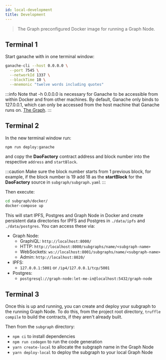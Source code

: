 ```yaml
---
id: local-development
title: Development
---
```


> The Graph preconfigured Docker image for running a Graph Node.

## Terminal 1

Start ganache with in one terminal window:

```bash
ganache-cli --host 0.0.0.0 \
  --port 7545 \
  --networkId 1337 \
  --blockTime 10 \
  --mnemonic "twelve words including quotes"
```

:::info
Note that -h 0.0.0.0 is necessary for Ganache to be accessible from within Docker and from other machines. By default, Ganache only binds to 127.0.0.1, which can only be accessed from the host machine that Ganache runs on. [The Graph].
:::

[the graph]: https://thegraph.com/docs/quick-start#1.-set-up-ganache-cli

## Terminal 2

In the new terminal window run:

```bash
npm run deploy:ganache
```

and copy the **DaoFactory** contract address and block number into the respective `address` and `startBlock`.

:::caution
Make sure the block number starts from 1 previous block, for example, if the block number is 19 add 18 as the **startBlock** for the **DaoFactory** source in `subgraph/subgraph.yaml`
:::

Then execute:

```bash
cd subgraph/docker/
docker-compose up
```

This will start IPFS, Postgres and Graph Node in Docker and create persistent
data directories for IPFS and Postgres in `./data/ipfs` and `./data/postgres`. You
can access these via:

- Graph Node:
  - GraphiQL: `http://localhost:8000/`
  - HTTP: `http://localhost:8000/subgraphs/name/<subgraph-name>`
  - WebSockets: `ws://localhost:8001/subgraphs/name/<subgraph-name>`
  - Admin: `http://localhost:8020/`
- IPFS:
  - `127.0.0.1:5001` or `/ip4/127.0.0.1/tcp/5001`
- Postgres:
  - `postgresql://graph-node:let-me-in@localhost:5432/graph-node`

## Terminal 3

Once this is up and running, you can create and deploy your subgraph to the running Graph Node. To do this, from the project root directory, `truffle compile` to build the contracts, if they aren't already built.

Then from the `subgraph` directory:

- `npm ci` to install dependencies
- `npm run codegen` to run the code generation
- `yarn create-local` to allocate the subgraph name in the Graph Node
- `yarn deploy-local` to deploy the subgraph to your local Graph Node
